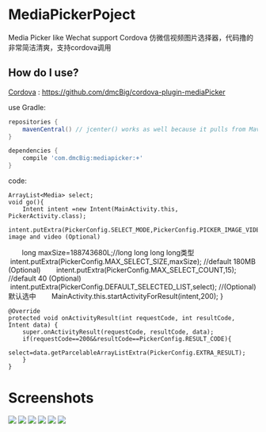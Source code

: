 # MediaPickerPoject
Media Picker like Wechat support Cordova
仿微信视频图片选择器，代码撸的非常简洁清爽，支持cordova调用

How do I use?
-------------------
[Cordova](https://github.com/dmcBig/cordova-plugin-mediaPicker) : https://github.com/dmcBig/cordova-plugin-mediaPicker

use Gradle:

```gradle
repositories {
    mavenCentral() // jcenter() works as well because it pulls from Maven Central
}

dependencies {
    compile 'com.dmcBig:mediapicker:+'
}
```

code:

    ArrayList<Media> select;
    void go(){
        Intent intent =new Intent(MainActivity.this, PickerActivity.class);
        intent.putExtra(PickerConfig.SELECT_MODE,PickerConfig.PICKER_IMAGE_VIDEO);//default image and video (Optional)
        long maxSize=188743680L;//long long long long类型
        intent.putExtra(PickerConfig.MAX_SELECT_SIZE,maxSize); //default 180MB (Optional) 
        intent.putExtra(PickerConfig.MAX_SELECT_COUNT,15);  //default 40 (Optional)
        intent.putExtra(PickerConfig.DEFAULT_SELECTED_LIST,select); //(Optional)默认选中
        MainActivity.this.startActivityForResult(intent,200);
    }

    @Override
    protected void onActivityResult(int requestCode, int resultCode, Intent data) {
        super.onActivityResult(requestCode, resultCode, data);
        if(requestCode==200&&resultCode==PickerConfig.RESULT_CODE){
            select=data.getParcelableArrayListExtra(PickerConfig.EXTRA_RESULT);
        }
    }

# Screenshots
![](https://github.com/dmcBig/MediaPickerPoject/blob/master/Screenshots/Screenshots1.png)
![](https://github.com/dmcBig/MediaPickerPoject/blob/master/Screenshots/Screenshots2.png)
![](https://github.com/dmcBig/MediaPickerPoject/blob/master/Screenshots/Screenshots3.png)
![](https://github.com/dmcBig/MediaPickerPoject/blob/master/Screenshots/Screenshots4.png)
![](https://github.com/dmcBig/MediaPickerPoject/blob/master/Screenshots/Screenshots5.png)
![](https://github.com/dmcBig/MediaPickerPoject/blob/master/Screenshots/Screenshots6.png)
